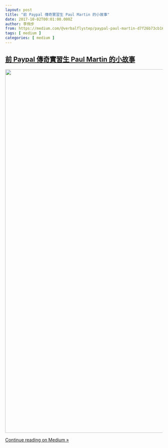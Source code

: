 ```yaml
---
layout: post
title: "前 Paypal 傳奇實習生 Paul Martin 的小故事"
date: 2017-10-02T00:01:00.000Z
author: 李飛步
from: https://medium.com/@verbalflystep/paypal-paul-martin-d7f26b73cb16?source=rss-7e0de79fece------2
tags: [ medium ]
categories: [ medium ]
---
```

<!--1506902460000-->
[前 Paypal 傳奇實習生 Paul Martin 的小故事](https://medium.com/@verbalflystep/paypal-paul-martin-d7f26b73cb16?source=rss-7e0de79fece------2)
------

<div>
<div class="medium-feed-item"><p class="medium-feed-image"><a href="https://medium.com/@verbalflystep/paypal-paul-martin-d7f26b73cb16?source=rss-7e0de79fece------2"><img src="https://cdn-images-1.medium.com/max/1158/1*b56vjvYoTWwh54KQESjL6g.png" width="1158"></a></p><p class="medium-feed-link"><a href="https://medium.com/@verbalflystep/paypal-paul-martin-d7f26b73cb16?source=rss-7e0de79fece------2">Continue reading on Medium »</a></p></div>
</div>
